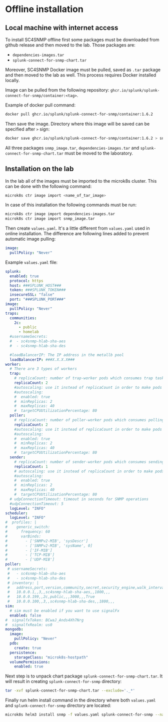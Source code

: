 # Offline installation

## Local machine with internet access
To install SC4SNMP offline first some packages must be downloaded from github release and then moved
to the lab. Those packages are:

- `dependencies-images.tar`
- `splunk-connect-for-snmp-chart.tar`

Moreover, SC4SNMP Docker image must be pulled, saved as `.tar` package and then moved to the lab as well. 
This process requires Docker installed locally.

Image can be pulled from the following repository: `ghcr.io/splunk/splunk-connect-for-snmp/container:<tag>`.

Example of docker pull command:
```bash
docker pull ghcr.io/splunk/splunk-connect-for-snmp/container:1.6.2
```

Then save the image. Directory where this image will be saved can be specified after `>` sign:
```bash
docker save ghcr.io/splunk/splunk-connect-for-snmp/container:1.6.2 > snmp_image.tar
```
All three packages `snmp_image.tar`, `dependencies-images.tar` and `splunk-connect-for-snmp-chart.tar` must be moved to the laboratory.

## Installation on the lab

In the lab all of the images must be imported to the microk8s cluster. This can be done with the following command:
```bash
microk8s ctr image import <name_of_tar_image>
```
In case of this installation the following commands must be run:
```bash
microk8s ctr image import dependencies-images.tar
microk8s ctr image import snmp_image.tar 
```

Then create `values.yaml`. It's a little different from `values.yaml` used in online installation. 
The difference are following lines added to prevent automatic image pulling:
```yaml
image:
  pullPolicy: "Never"
```
Example `values.yaml` file:
```yaml
splunk:
  enabled: true
  protocol: https
  host: ###SPLUNK_HOST###
  token: ###SPLUNK_TOKEN###
  insecureSSL: "false"
  port: "###SPLUNK_PORT###"
image:
  pullPolicy: "Never"
traps:
  communities:
    2c:
      - public
      - homelab
  #usernameSecrets:
  #  - sc4snmp-hlab-sha-aes
  #  - sc4snmp-hlab-sha-des

  #loadBalancerIP: The IP address in the metallb pool
  loadBalancerIP: ###X.X.X.X###
worker:
  # There are 3 types of workers 
  trap:
    # replicaCount: number of trap-worker pods which consumes trap tasks
    replicaCount: 2
    #autoscaling: use it instead of replicaCount in order to make pods scalable by itself
    #autoscaling:
    #  enabled: true
    #  minReplicas: 2
    #  maxReplicas: 40
    #  targetCPUUtilizationPercentage: 80
  poller:
    # replicaCount: number of poller-worker pods which consumes polling tasks
    replicaCount: 2
    #autoscaling: use it instead of replicaCount in order to make pods scalable by itself
    #autoscaling:
    #  enabled: true
    #  minReplicas: 2
    #  maxReplicas: 40
    #  targetCPUUtilizationPercentage: 80
  sender:
    # replicaCount: number of sender-worker pods which consumes sending tasks
    replicaCount: 1
    # autoscaling: use it instead of replicaCount in order to make pods scalable by itself
    #autoscaling:
    #  enabled: true
    #  minReplicas: 2
    #  maxReplicas: 40
    #  targetCPUUtilizationPercentage: 80
  # udpConnectionTimeout: timeout in seconds for SNMP operations
  #udpConnectionTimeout: 5
  logLevel: "INFO"
scheduler:
  logLevel: "INFO"
#  profiles: |
#    generic_switch:
#      frequency: 60
#      varBinds:
#        - ['SNMPv2-MIB', 'sysDescr']
#        - ['SNMPv2-MIB', 'sysName', 0]
#        - ['IF-MIB']
#        - ['TCP-MIB']
#        - ['UDP-MIB']
poller:
 # usernameSecrets:
 #   - sc4snmp-hlab-sha-aes
 #   - sc4snmp-hlab-sha-des
 # inventory: |
 #   address,port,version,community,secret,security_engine,walk_interval,profiles,smart_profiles,delete
 #   10.0.0.1,,3,,sc4snmp-hlab-sha-aes,,1800,,,
 #   10.0.0.199,,2c,public,,,3000,,,True
 #   10.0.0.100,,3,,sc4snmp-hlab-sha-des,,1800,,,
sim:
  # sim must be enabled if you want to use signalFx
  enabled: false
#  signalfxToken: BCwaJ_Ands4Xh7Nrg
#  signalfxRealm: us0
mongodb:
  image:
    pullPolicy: "Never"
  pdb:
    create: true
  persistence:
    storageClass: "microk8s-hostpath"
  volumePermissions:
    enabled: true
```

Next step is to unpack chart package `splunk-connect-for-snmp-chart.tar`. It will result in creating `splunk-connect-for-snmp` directory:
```bash
tar -xvf splunk-connect-for-snmp-chart.tar --exclude='._*'
```
Finally run helm install command in the directory where both `values.yaml` and `splunk-connect-for-snmp` directory are located:

```bash
microk8s helm3 install snmp -f values.yaml splunk-connect-for-snmp --namespace=sc4snmp --create-namespace
```
